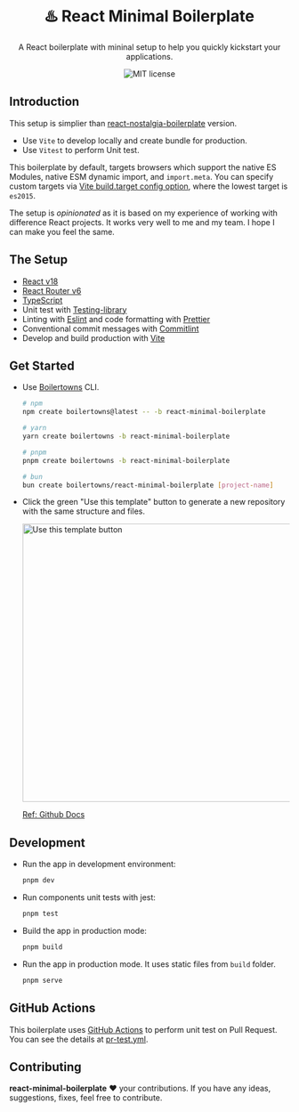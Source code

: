 <h1 align="center">♨️ React Minimal Boilerplate</h1>

<div align="center">
  <p>
    A React boilerplate with mininal setup to help you quickly kickstart your applications.
  </p>
  <img src="https://img.shields.io/github/license/boilertowns/react-minimal-boilerplate?style=flat-square" alt="MIT license" >
</div>

## Introduction

This setup is simplier than [react-nostalgia-boilerplate](https://github.com/boilertowns/react-nostalgia-boilerplate) version.

- Use `Vite` to develop locally and create bundle for production.
- Use `Vitest` to perform Unit test.

This boilerplate by default, targets browsers which support the native ES Modules, native ESM dynamic import, and `import.meta`. You can specify custom targets via [Vite build.target config option](https://vitejs.dev/config/build-options.html#build-target), where the lowest target is `es2015`.

The setup is _opinionated_ as it is based on my experience of working with difference React projects. It works very well to me and my team. I hope I can make you feel the same.

## The Setup

- [React v18][react-url]
- [React Router v6][react-router-url]
- [TypeScript][typescript-url]
- Unit test with [Testing-library][testing-library-url]
- Linting with [Eslint][eslint-url] and code formatting with [Prettier][prettier-url]
- Conventional commit messages with [Commitlint][commitlint-url]
- Develop and build production with [Vite][vite-url]

## Get Started

- Use [Boilertowns](https://github.com/boilertowns/create-boilertowns) CLI.

  ```sh
  # npm
  npm create boilertowns@latest -- -b react-minimal-boilerplate

  # yarn
  yarn create boilertowns -b react-minimal-boilerplate

  # pnpm
  pnpm create boilertowns -b react-minimal-boilerplate

  # bun
  bun create boilertowns/react-minimal-boilerplate [project-name]
  ```

- Click the green "Use this template" button to generate a new repository with the same structure and files.

  <img src="https://docs.github.com/assets/cb-36544/images/help/repository/use-this-template-button.png" alt="Use this template button" width="500">

  [Ref: Github Docs](https://docs.github.com/en/repositories/creating-and-managing-repositories/creating-a-repository-from-a-template)

## Development

- Run the app in development environment:

  ```sh
  pnpm dev
  ```

- Run components unit tests with jest:

  ```sh
  pnpm test
  ```

- Build the app in production mode:

  ```sh
  pnpm build
  ```

- Run the app in production mode. It uses static files from `build` folder.

  ```sh
  pnpm serve
  ```

## GitHub Actions

This boilerplate uses [GitHub Actions](https://github.com/features/actions) to perform unit test on Pull Request. You can see the details at [pr-test.yml](./.github/workflows/pr-test.yml).

## Contributing

**react-minimal-boilerplate** ❤️ your contributions. If you have any ideas, suggestions, fixes, feel free to contribute.

[boilertowns-url]: https://github.com/boilertowns
[react-url]: https://beta.reactjs.org
[react-router-url]: https://reactrouter.com
[typescript-url]: https://www.typescriptlang.org
[eslint-url]: https://eslint.org
[commitlint-url]: https://github.com/conventional-changelog/commitlint
[prettier-url]: https://prettier.io
[testing-library-url]: https://testing-library.com
[vite-url]: https://vitejs.dev
